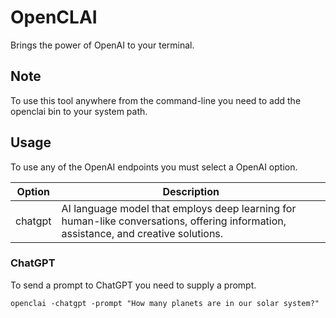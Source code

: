 # OpenCLAI
Brings the power of OpenAI to your terminal.

## Note
To use this tool anywhere from the command-line you need to add the openclai bin to your system path.

## Usage
To use any of the OpenAI endpoints you must select a OpenAI option.

| Option | Description |
|---|---|
| chatgpt | AI language model that employs deep learning for human-like conversations, offering information, assistance, and creative solutions. |

### ChatGPT
To send a prompt to ChatGPT you need to supply a prompt.
```
openclai -chatgpt -prompt "How many planets are in our solar system?"
```
